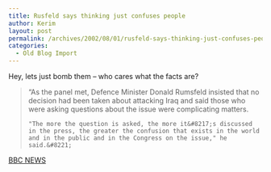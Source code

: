 ```yaml
---
title: Rusfeld says thinking just confuses people
author: Kerim
layout: post
permalink: /archives/2002/08/01/rusfeld-says-thinking-just-confuses-people/
categories:
  - Old Blog Import
---
```

Hey, lets just bomb them &#8211; who cares what the facts are?  



>   &#8220;As the panel met, Defence Minister Donald Rumsfeld insisted that no decision had been taken about attacking Iraq and said those who were asking questions about the issue were complicating matters. 
>   
>   
>     "The more the question is asked, the more it&#8217;s discussed in the press, the greater the confusion that exists in the world and in the public and in the Congress on the issue," he said.&#8221;
>   


<a href="http://news.bbc.co.uk/1/hi/world/middle_east/2165948.stm" onclick="_gaq.push(['_trackEvent', 'outbound-article', 'http://news.bbc.co.uk/1/hi/world/middle_east/2165948.stm', 'BBC NEWS']);" >BBC NEWS</a>


